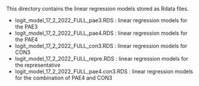 This directory contains the linear regression models stored as Rdata files.
- logit_model_17_2_2022_FULL_pae3.RDS : linear regression models for the PAE3
- logit_model_17_2_2022_FULL_pae4.RDS : linear regression models for the PAE4
- logit_model_17_2_2022_FULL_con3.RDS : linear regression models for CON3
- logit_model_17_2_2022_FULL_repre.RDS : linear regression models for the representative
- logit_model_17_2_2022_FULL_pae4.con3.RDS : linear regression models for the combination of PAE4 and CON3

